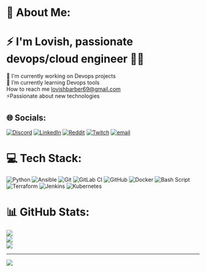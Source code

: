 # 💫 About Me:
# ⚡ I'm Lovish, passionate devops/cloud engineer 👨‍💻  
🔭 I'm currently working on Devops projects<br>🌱 I’m currently learning Devops tools<br>How to reach me lovishbarber69@gmail.com<br>⚡Passionate about new technologies


## 🌐 Socials:
[![Discord](https://img.shields.io/badge/Discord-%237289DA.svg?logo=discord&logoColor=white)](https://discord.gg/lovish7373) [![LinkedIn](https://img.shields.io/badge/LinkedIn-%230077B5.svg?logo=linkedin&logoColor=white)](https://linkedin.com/in/https://www.linkedin.com/in/lovish-barber/) [![Reddit](https://img.shields.io/badge/Reddit-%23FF4500.svg?logo=Reddit&logoColor=white)](https://reddit.com/user/BrilliantTea) [![Twitch](https://img.shields.io/badge/Twitch-%239146FF.svg?logo=Twitch&logoColor=white)](https://twitch.tv/lovish) [![email](https://img.shields.io/badge/Email-D14836?logo=gmail&logoColor=white)](mailto:lovishbarber69@gmail.com) 

# 💻 Tech Stack:
![Python](https://img.shields.io/badge/python-3670A0?style=for-the-badge&logo=python&logoColor=ffdd54) ![Ansible](https://img.shields.io/badge/ansible-%231A1918.svg?style=for-the-badge&logo=ansible&logoColor=white) ![Git](https://img.shields.io/badge/git-%23F05033.svg?style=for-the-badge&logo=git&logoColor=white) ![GitLab CI](https://img.shields.io/badge/gitlab%20CI-%23181717.svg?style=for-the-badge&logo=gitlab&logoColor=white) ![GitHub](https://img.shields.io/badge/github-%23121011.svg?style=for-the-badge&logo=github&logoColor=white) ![Docker](https://img.shields.io/badge/docker-%230db7ed.svg?style=for-the-badge&logo=docker&logoColor=white) ![Bash Script](https://img.shields.io/badge/bash_script-%23121011.svg?style=for-the-badge&logo=gnu-bash&logoColor=white) ![Terraform](https://img.shields.io/badge/terraform-%235835CC.svg?style=for-the-badge&logo=terraform&logoColor=white) ![Jenkins](https://img.shields.io/badge/jenkins-%232C5263.svg?style=for-the-badge&logo=jenkins&logoColor=white) ![Kubernetes](https://img.shields.io/badge/kubernetes-%23326ce5.svg?style=for-the-badge&logo=kubernetes&logoColor=white)
# 📊 GitHub Stats:
![](https://github-readme-stats.vercel.app/api?username=lovish69&theme=dark&hide_border=false&include_all_commits=false&count_private=false)<br/>
![](https://nirzak-streak-stats.vercel.app/?user=lovish69&theme=dark&hide_border=false)<br/>
![](https://github-readme-stats.vercel.app/api/top-langs/?username=lovish69&theme=dark&hide_border=false&include_all_commits=false&count_private=false&layout=compact)

---
[![](https://visitcount.itsvg.in/api?id=lovish69&icon=0&color=0)](https://visitcount.itsvg.in)

<!-- Proudly created with GPRM ( https://gprm.itsvg.in ) -->
